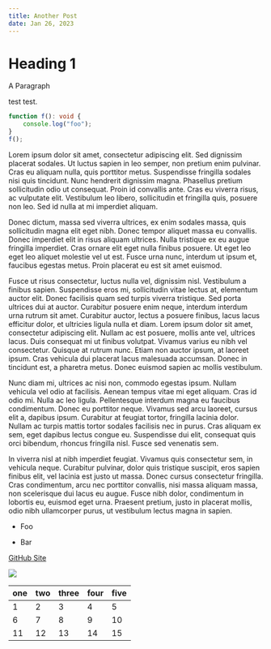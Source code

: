 ```yaml
---
title: Another Post
date: Jan 26, 2023
---
```


# Heading 1

A Paragraph

test test.

```typescript
function f(): void {
    console.log("foo");
}
f();
```

Lorem ipsum dolor sit amet, consectetur adipiscing elit. Sed dignissim placerat sodales. Ut luctus sapien in leo semper, non pretium enim pulvinar. Cras eu aliquam nulla, quis porttitor metus. Suspendisse fringilla sodales nisi quis tincidunt. Nunc hendrerit dignissim magna. Phasellus pretium sollicitudin odio ut consequat. Proin id convallis ante. Cras eu viverra risus, ac vulputate elit. Vestibulum leo libero, sollicitudin et fringilla quis, posuere non leo. Sed id nulla at mi imperdiet aliquam.

Donec dictum, massa sed viverra ultrices, ex enim sodales massa, quis sollicitudin magna elit eget nibh. Donec tempor aliquet massa eu convallis. Donec imperdiet elit in risus aliquam ultrices. Nulla tristique ex eu augue fringilla imperdiet. Cras ornare elit eget nulla finibus posuere. Ut eget leo eget leo aliquet molestie vel ut est. Fusce urna nunc, interdum ut ipsum et, faucibus egestas metus. Proin placerat eu est sit amet euismod.

Fusce ut risus consectetur, luctus nulla vel, dignissim nisl. Vestibulum a finibus sapien. Suspendisse eros mi, sollicitudin vitae lectus at, elementum auctor elit. Donec facilisis quam sed turpis viverra tristique. Sed porta ultrices dui at auctor. Curabitur posuere enim neque, interdum interdum urna rutrum sit amet. Curabitur auctor, lectus a posuere finibus, lacus lacus efficitur dolor, et ultricies ligula nulla et diam. Lorem ipsum dolor sit amet, consectetur adipiscing elit. Nullam ac est posuere, mollis ante vel, ultrices lacus. Duis consequat mi ut finibus volutpat. Vivamus varius eu nibh vel consectetur. Quisque at rutrum nunc. Etiam non auctor ipsum, at laoreet ipsum. Cras vehicula dui placerat lacus malesuada accumsan. Donec in tincidunt est, a pharetra metus. Donec euismod sapien ac mollis vestibulum.

Nunc diam mi, ultrices ac nisi non, commodo egestas ipsum. Nullam vehicula vel odio at facilisis. Aenean tempus vitae mi eget aliquam. Cras id odio mi. Nulla ac leo ligula. Pellentesque interdum magna eu faucibus condimentum. Donec eu porttitor neque. Vivamus sed arcu laoreet, cursus elit a, dapibus ipsum. Curabitur at feugiat tortor, fringilla lacinia dolor. Nullam ac turpis mattis tortor sodales facilisis nec in purus. Cras aliquam ex sem, eget dapibus lectus congue eu. Suspendisse dui elit, consequat quis orci bibendum, rhoncus fringilla nisl. Fusce sed venenatis sem.

In viverra nisl at nibh imperdiet feugiat. Vivamus quis consectetur sem, in vehicula neque. Curabitur pulvinar, dolor quis tristique suscipit, eros sapien finibus elit, vel lacinia est justo ut massa. Donec cursus consectetur fringilla. Cras condimentum, arcu nec porttitor convallis, nisi massa aliquam massa, non scelerisque dui lacus eu augue. Fusce nibh dolor, condimentum in lobortis eu, euismod eget urna. Praesent pretium, justo in placerat mollis, odio nibh ullamcorper purus, ut vestibulum lectus magna in sapien.

- Foo

- Bar

[GitHub Site](https://github.com/)

![](https://upload.wikimedia.org/wikipedia/commons/4/49/Iris_germanica_%28Purple_bearded_Iris%29%2C_Wakehurst_Place%2C_UK_-_Diliff.jpg)

| one | two | three | four | five |
|-----|-----|-------|------|------|
| 1   | 2   | 3     | 4    | 5    |
| 6   | 7   | 8     | 9    | 10   |
| 11  | 12  | 13    | 14   | 15   |